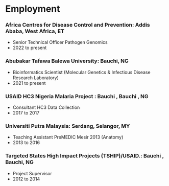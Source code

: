 # Employment

### Africa Centres for Disease Control and Prevention: Addis Ababa, West Africa, ET
- Senior Technical Officer Pathogen Genomics 
- 2022 to present

### Abubakar Tafawa Balewa University: Bauchi, NG
- Bioinformatics Scientist (Molecular Genetics & Infectious Disease Research Laboratory)
- 2021 to present

### USAID HC3 Nigeria Malaria Project : Bauchi , Bauchi , NG
- Consultant HC3 Data Collection
- 2017 to 2017

### Universiti Putra Malaysia: Serdang, Selangor, MY
- Teaching Assistant PreMEDIC Mesir 2013 (Anatomy)
- 2013 to 2016 

### Targeted States High Impact Projects (TSHIP)/USAID.: Bauchi , Bauchi, NG
- Project Supervisor
- 2012 to 2014
